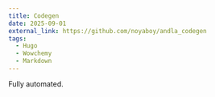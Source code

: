 ```yaml
---
title: Codegen
date: 2025-09-01
external_link: https://github.com/noyaboy/andla_codegen
tags:
  - Hugo
  - Wowchemy
  - Markdown
---
```


Fully automated.

<!--more-->
